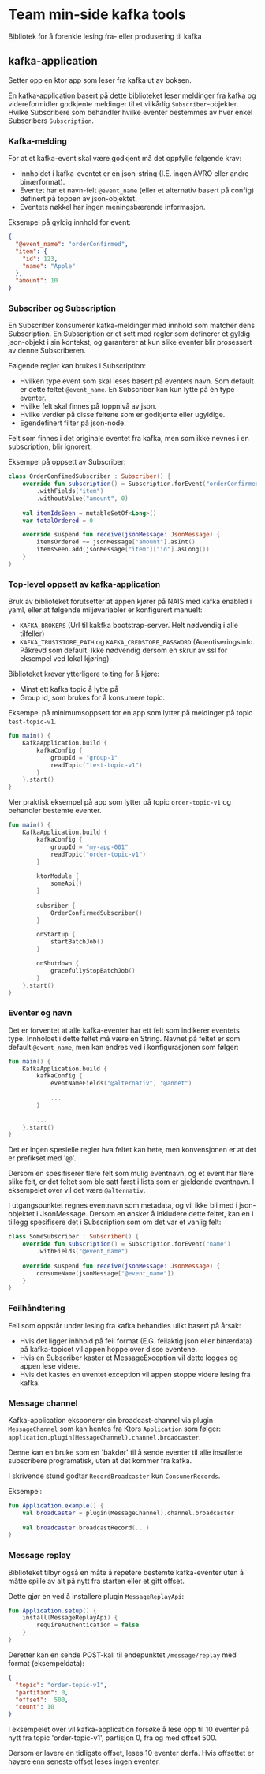 # Team min-side kafka tools

Bibliotek for å forenkle lesing fra- eller produsering til kafka

## kafka-application

Setter opp en ktor app som leser fra kafka ut av boksen. 

En kafka-application basert på dette biblioteket leser meldinger fra kafka og videreformidler godkjente meldinger til et
vilkårlig `Subscriber`-objekter. Hvilke Subscribere som behandler hvilke eventer bestemmes av hver enkel Subscribers `Subscription`.

### Kafka-melding

For at et kafka-event skal være godkjent må det oppfylle følgende krav:

 - Innholdet i kafka-eventet er en json-string (I.E. ingen AVRO eller andre binærformat).
 - Eventet har et navn-felt `@event_name` (eller et alternativ basert på config) definert på toppen av json-objektet.
 - Eventets nøkkel har ingen meningsbærende informasjon.

Eksempel på gyldig innhold for event:

```json
{
  "@event_name": "orderConfirmed",
  "item": {
    "id": 123,
    "name": "Apple"
  },
  "amount": 10
}
```

### Subscriber og Subscription

En Subscriber konsumerer kafka-meldinger med innhold som matcher dens Subscription. En Subscription er et sett med regler
som definerer et gyldig json-objekt i sin kontekst, og garanterer at kun slike eventer blir prosessert av denne Subscriberen.

Følgende regler kan brukes i Subscription:

 - Hvilken type event som skal leses basert på eventets navn. Som default er dette feltet `@event_name`. En Subscriber kan kun lytte på én type eventer.
 - Hvilke felt skal finnes på toppnivå av json.
 - Hvilke verdier på disse feltene som er godkjente eller ugyldige.
 - Egendefinert filter på json-node. 

Felt som finnes i det originale eventet fra kafka, men som ikke nevnes i en subscription, blir ignorert.

Eksempel på oppsett av Subscriber:

```kotlin
class OrderConfimedSubscriber : Subscriber() {
    override fun subscription() = Subscription.forEvent("orderConfirmed")
        .withFields("item")
        .withoutValue("amount", 0)
    
    val itemIdsSeen = mutableSetOf<Long>()
    var totalOrdered = 0

    override suspend fun receive(jsonMessage: JsonMessage) {
        itemsOrdered += jsonMessage["amount"].asInt()
        itemsSeen.add(jsonMessage["item"]["id"].asLong())
    }
}
```

### Top-level oppsett av kafka-application

Bruk av biblioteket forutsetter at appen kjører på NAIS med 
kafka enabled i yaml, eller at følgende miljøvariabler er konfigurert manuelt:

 - `KAFKA_BROKERS` (Url til kakfka bootstrap-server. Helt nødvendig i alle tilfeller)
 - `KAFKA_TRUSTSTORE_PATH` og `KAFKA_CREDSTORE_PASSWORD` (Auentiseringsinfo. Påkrevd som default. Ikke nødvendig dersom en skrur av ssl for eksempel ved lokal kjøring)

Biblioteket krever ytterligere to ting for å kjøre:

 - Minst ett kafka topic å lytte på
 - Group id, som brukes for å konsumere topic.

Eksempel på minimumsoppsett for en app som lytter på meldinger på topic `test-topic-v1`. 

```kotlin
fun main() {
    KafkaApplication.build {
        kafkaConfig {
            groupId = "group-1"
            readTopic("test-topic-v1")
        }
    }.start()
}
```

Mer praktisk eksempel på app som lytter på topic `order-topic-v1` og behandler bestemte eventer.

```kotlin
fun main() {
    KafkaApplication.build {
        kafkaConfig {
            groupId = "my-app-001"
            readTopic("order-topic-v1")
        }
        
        ktorModule {
            someApi()
        }
        
        subsriber {
            OrderConfirmedSubscriber()
        }

        onStartup {
            startBatchJob()
        }

        onShutdown {
            gracefullyStopBatchJob()
        }
    }.start()
}
```

### Eventer og navn

Det er forventet at alle kafka-eventer har ett felt som indikerer eventets type. Innholdet i dette feltet må 
være en String. Navnet på feltet er som default `@event_name`, men kan endres ved i konfigurasjonen som følger:

```kotlin
fun main() {
    KafkaApplication.build {
        kafkaConfig {
            eventNameFields("@alternativ", "@annet")
            
            ...
        }
        
        ...
    }.start()
}
```

Det er ingen spesielle regler hva feltet kan hete, men konvensjonen er at det er prefikset med '@'.

Dersom en spesifiserer flere felt som mulig eventnavn, og et event har flere slike felt, er det feltet som
ble satt først i lista som er gjeldende eventnavn. I eksempelet over vil det være `@alternativ`.

I utgangspunktet regnes eventnavn som metadata, og vil ikke bli med i json-objektet i JsonMessage. Dersom en ønsker
å inkludere dette feltet, kan en i tillegg spesifisere det i Subscription som om det var et vanlig felt:

```kotlin
class SomeSubscriber : Subscriber() {
    override fun subscription() = Subscription.forEvent("name")
        .withFields("@event_name")
    
    override suspend fun receive(jsonMessage: JsonMessage) {
        consumeName(jsonMessage["@event_name"])
    }
}
```

### Feilhåndtering

Feil som oppstår under lesing fra kafka behandles ulikt basert på årsak:

 - Hvis det ligger inhhold på feil format (E.G. feilaktig json eller binærdata) på kafka-topicet vil appen hoppe over disse eventene. 
 - Hvis en Subscriber kaster et MessageException vil dette logges og appen lese videre.
 - Hvis det kastes en uventet exception vil appen stoppe videre lesing fra kafka. 

### Message channel

Kafka-application eksponerer sin broadcast-channel via plugin `MessageChannel` som kan hentes fra Ktors `Application` som følger: `application.plugin(MessageChannel).channel.broadcaster`. 

Denne kan en bruke som en 'bakdør' til å sende eventer til alle insallerte subscribere programatisk, uten at det kommer fra kafka.

I skrivende stund godtar `RecordBroadcaster` kun `ConsumerRecords`.

Eksempel:

```kotlin
fun Application.example() {
    val broadCaster = plugin(MessageChannel).channel.broadcaster
    
    val broadcaster.broadcastRecord(...)
}
```

### Message replay

Biblioteket tilbyr også en måte å repetere bestemte kafka-eventer uten å måtte spille av alt på nytt fra starten eller et gitt offset.

Dette gjør en ved å installere plugin `MessageReplayApi`: 

```kotlin
fun Application.setup() {
    install(MessageReplayApi) {
        requireAuthentication = false   
    }
}
```

Deretter kan en sende POST-kall til endepunktet `/message/replay` med format (eksempeldata):

```json
{
  "topic": "order-topic-v1",
  "partition": 0,
  "offset":  500,
  "count": 10
}
```

I eksempelet over vil kafka-application forsøke å lese opp til 10 eventer på nytt fra topic 'order-topic-v1', partisjon 0, fra og med offset 500.

Dersom er lavere en tidligste offset, leses 10 eventer derfa. Hvis offsettet er høyere enn seneste offset leses ingen eventer.
